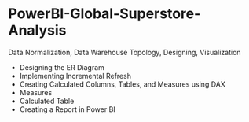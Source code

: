 # PowerBI-Global-Superstore-Analysis
Data Normalization, Data Warehouse Topology, Designing, Visualization

- Designing the ER Diagram
- Implementing Incremental Refresh
- Creating Calculated Columns, Tables, and Measures using DAX
- Measures
- Calculated Table
- Creating a Report in Power BI

